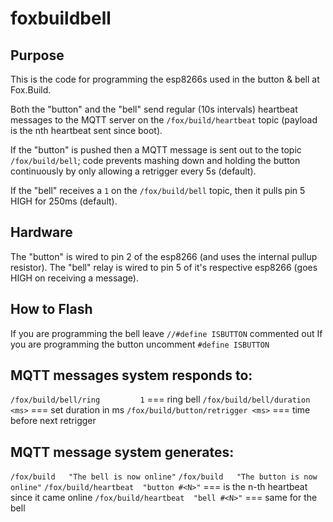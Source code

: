 # foxbuildbell

## Purpose

This is the code for programming the esp8266s used in the button & bell at Fox.Build.

Both the "button" and the "bell" send regular (10s intervals) heartbeat messages to the MQTT server on the `/fox/build/heartbeat` topic (payload is the nth heartbeat sent since boot).

If the "button" is pushed then a MQTT message is sent out to the topic `/fox/build/bell`; code prevents mashing down and holding the button continuously by only allowing a retrigger every 5s (default).

If the "bell" receives a `1` on the `/fox/build/bell` topic, then it pulls pin 5 HIGH for 250ms (default).

## Hardware

The "button" is wired to pin 2 of the esp8266 (and uses the internal pullup resistor).
The "bell" relay is wired to pin 5 of it's respective esp8266 (goes HIGH on receiving a message).

## How to Flash

If you are programming the bell leave `//#define ISBUTTON` commented out
If you are programming the button uncomment `#define ISBUTTON`

## MQTT messages system responds to:

`/fox/build/bell/ring         1`   === ring bell
`/fox/build/bell/duration    <ms>` === set duration in ms
`/fox/build/button/retrigger <ms>` === time before next retrigger

## MQTT message system generates:

`/fox/build   "The bell is now online"`
`/fox/build   "The button is now online"`
`/fox/build/heartbeat  "button #<N>"`   === <N> is the n-th heartbeat since it came online
`/fox/build/heartbeat  "bell #<N>"`     === same for the bell
